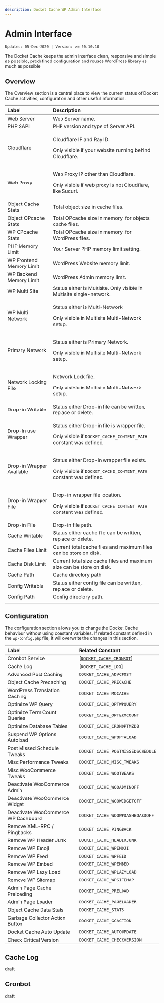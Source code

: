 ```yaml
---
description: Docket Cache WP Admin Interface
---
```


# Admin Interface

`Updated: 05-Dec-2020 | Version: >= 20.10.10`

The Docket Cache keeps the admin interface clean, responsive and simple as possible, predefined configuration and reuses WordPress library as much as possible.

## Overview

The Overview section is a central place to view the current status of Docket Cache activities, configuration and other useful information.

<table>
  <thead>
    <tr>
      <th style="text-align:left">Label</th>
      <th style="text-align:left">Description</th>
    </tr>
  </thead>
  <tbody>
    <tr>
      <td style="text-align:left">Web Server</td>
      <td style="text-align:left">Web Server name.</td>
    </tr>
    <tr>
      <td style="text-align:left">PHP SAPI</td>
      <td style="text-align:left">PHP version and type of Server API.</td>
    </tr>
    <tr>
      <td style="text-align:left">Cloudflare</td>
      <td style="text-align:left">
        <p>Cloudflare IP and Ray ID.</p>
        <p>Only visible if your website running behind Cloudflare.</p>
      </td>
    </tr>
    <tr>
      <td style="text-align:left">Web Proxy</td>
      <td style="text-align:left">
        <p>Web Proxy IP other than Cloudflare.</p>
        <p>Only visible if web proxy is not Cloudflare, like Sucuri.</p>
      </td>
    </tr>
    <tr>
      <td style="text-align:left">Object Cache Stats</td>
      <td style="text-align:left">Total object size in cache files.</td>
    </tr>
    <tr>
      <td style="text-align:left">Object OPcache Stats</td>
      <td style="text-align:left">Total OPcache size in memory, for objects cache files.</td>
    </tr>
    <tr>
      <td style="text-align:left">WP OPcache Stats</td>
      <td style="text-align:left">Total OPcache size in memory, for WordPress files.</td>
    </tr>
    <tr>
      <td style="text-align:left">PHP Memory Limit</td>
      <td style="text-align:left">Your Server PHP memory limit setting.</td>
    </tr>
    <tr>
      <td style="text-align:left">WP Frontend Memory Limit</td>
      <td style="text-align:left">WordPress Website memory limit.</td>
    </tr>
    <tr>
      <td style="text-align:left">WP Backend Memory Limit</td>
      <td style="text-align:left">WordPress Admin memory limit.</td>
    </tr>
    <tr>
      <td style="text-align:left">WP Multi Site</td>
      <td style="text-align:left">Status either is Multisite. Only visible in Multisite single-network.</td>
    </tr>
    <tr>
      <td style="text-align:left">WP Multi Network</td>
      <td style="text-align:left">
        <p>Status either is Multi-Network.</p>
        <p>Only visible in Multisite Multi-Network setup.</p>
      </td>
    </tr>
    <tr>
      <td style="text-align:left">Primary Network</td>
      <td style="text-align:left">
        <p>Status either is Primary Network.</p>
        <p>Only visible in Multisite Multi-Network setup.</p>
      </td>
    </tr>
    <tr>
      <td style="text-align:left">Network Locking File</td>
      <td style="text-align:left">
        <p>Network Lock file.</p>
        <p>Only visible in Multisite Multi-Network setup.</p>
      </td>
    </tr>
    <tr>
      <td style="text-align:left">Drop-in Writable</td>
      <td style="text-align:left">Status either Drop-in file can be written, replace or delete.</td>
    </tr>
    <tr>
      <td style="text-align:left">Drop-in use Wrapper</td>
      <td style="text-align:left">
        <p>Status either Drop-in file is wrapper file.</p>
        <p>Only visible if <code>DOCKET_CACHE_CONTENT_PATH</code> constant was defined.</p>
      </td>
    </tr>
    <tr>
      <td style="text-align:left">Drop-in Wrapper Available</td>
      <td style="text-align:left">
        <p>Status either Drop-in wrapper file exists.</p>
        <p>Only visible if <code>DOCKET_CACHE_CONTENT_PATH</code> constant was defined.</p>
      </td>
    </tr>
    <tr>
      <td style="text-align:left">Drop-in Wrapper File</td>
      <td style="text-align:left">
        <p>Drop-in wrapper file location.</p>
        <p>Only visible if <code>DOCKET_CACHE_CONTENT_PATH</code> constant was defined.</p>
      </td>
    </tr>
    <tr>
      <td style="text-align:left">Drop-in File</td>
      <td style="text-align:left">Drop-in file path.</td>
    </tr>
    <tr>
      <td style="text-align:left">Cache Writable</td>
      <td style="text-align:left">Status either cache file can be written, replace or delete.</td>
    </tr>
    <tr>
      <td style="text-align:left">Cache Files Limit</td>
      <td style="text-align:left">Current total cache files and maximum files can be store on disk.</td>
    </tr>
    <tr>
      <td style="text-align:left">Cache Disk Limit</td>
      <td style="text-align:left">Current total size cache files and maximum size can be store on disk.</td>
    </tr>
    <tr>
      <td style="text-align:left">Cache Path</td>
      <td style="text-align:left">Cache directory path.</td>
    </tr>
    <tr>
      <td style="text-align:left">Config Writable</td>
      <td style="text-align:left">Status either config file can be written, replace or delete.</td>
    </tr>
    <tr>
      <td style="text-align:left">Config Path</td>
      <td style="text-align:left">Config directory path.</td>
    </tr>
    <tr>
      <td style="text-align:left"></td>
      <td style="text-align:left"></td>
    </tr>
  </tbody>
</table>

## Configuration

The configuration section allows you to change the Docket Cache behaviour without using constant variables. If related constant defined in the `wp-config.php` file, it will overwrite the changes in this section.

| Label | Related Constant |
| :--- | :--- |
| Cronbot Service | \[[`DOCKET_CACHE_CRONBOT`](https://docs.docketcache.com/constants#docket_cache_cronbot)\] |
| Cache Log | \[`DOCKET_CACHE_LOG`\] |
| Advanced Post Caching | `DOCKET_CACHE_ADVCPOST` |
| Object Cache Precaching | `DOCKET_CACHE_PRECACHE` |
| WordPress Translation Caching | `DOCKET_CACHE_MOCACHE` |
| Optimize WP Query | `DOCKET_CACHE_OPTWPQUERY` |
| Optimize Term Count Queries | `DOCKET_CACHE_OPTERMCOUNT` |
| Optimize Database Tables | `DOCKET_CACHE_CRONOPTMZDB` |
| Suspend WP Options Autoload | `DOCKET_CACHE_WPOPTALOAD` |
| Post Missed Schedule Tweaks | `DOCKET_CACHE_POSTMISSEDSCHEDULE` |
| Misc Performance Tweaks | `DOCKET_CACHE_MISC_TWEAKS` |
| Misc WooCommerce Tweaks | `DOCKET_CACHE_WOOTWEAKS` |
| Deactivate WooCommerce Admin | `DOCKET_CACHE_WOOADMINOFF` |
| Deactivate WooCommerce Widget | `DOCKET_CACHE_WOOWIDGETOFF` |
| Deactivate WooCommerce WP Dashboard | `DOCKET_CACHE_WOOWPDASHBOARDOFF` |
| Remove XML-RPC / Pingbacks | `DOCKET_CACHE_PINGBACK` |
| Remove WP Header Junk | `DOCKET_CACHE_HEADERJUNK` |
| Remove WP Emoji | `DOCKET_CACHE_WPEMOJI` |
| Remove WP Feed | `DOCKET_CACHE_WPFEED` |
| Remove WP Embed | `DOCKET_CACHE_WPEMBED` |
| Remove WP Lazy Load | `DOCKET_CACHE_WPLAZYLOAD` |
| Remove WP Sitemap | `DOCKET_CACHE_WPSITEMAP` |
| Admin Page Cache Preloading | `DOCKET_CACHE_PRELOAD` |
| Admin Page Loader | `DOCKET_CACHE_PAGELOADER` |
| Object Cache Data Stats | `DOCKET_CACHE_STATS` |
| Garbage Collector Action Button | `DOCKET_CACHE_GCACTION` |
| Docket Cache Auto Update | `DOCKET_CACHE_AUTOUPDATE` |
| Check Critical Version | `DOCKET_CACHE_CHECKVERSION` |

## Cache Log

draft

## Cronbot

draft



